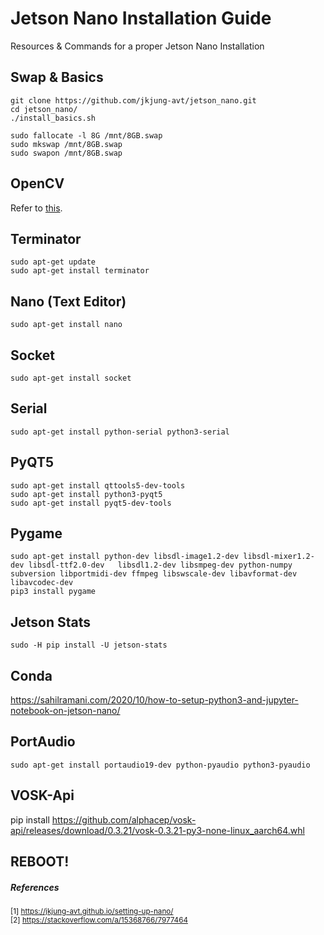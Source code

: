 # Jetson Nano Installation Guide
Resources &amp; Commands for a proper Jetson Nano Installation 
## Swap & Basics 

```
git clone https://github.com/jkjung-avt/jetson_nano.git
cd jetson_nano/
./install_basics.sh
```
```
sudo fallocate -l 8G /mnt/8GB.swap
sudo mkswap /mnt/8GB.swap
sudo swapon /mnt/8GB.swap
```
## OpenCV
Refer to [this](https://jkjung-avt.github.io/opencv-on-nano/).
## Terminator
```
sudo apt-get update
sudo apt-get install terminator
```
## Nano (Text Editor)
```
sudo apt-get install nano
```
## Socket
```
sudo apt-get install socket
```
## Serial
```
sudo apt-get install python-serial python3-serial
```
## PyQT5
```
sudo apt-get install qttools5-dev-tools
sudo apt-get install python3-pyqt5
sudo apt-get install pyqt5-dev-tools
```
## Pygame
```
sudo apt-get install python-dev libsdl-image1.2-dev libsdl-mixer1.2-dev libsdl-ttf2.0-dev   libsdl1.2-dev libsmpeg-dev python-numpy subversion libportmidi-dev ffmpeg libswscale-dev libavformat-dev libavcodec-dev
pip3 install pygame
```
## Jetson Stats
```
sudo -H pip install -U jetson-stats
```
## Conda
https://sahilramani.com/2020/10/how-to-setup-python3-and-jupyter-notebook-on-jetson-nano/
## PortAudio
```
sudo apt-get install portaudio19-dev python-pyaudio python3-pyaudio
```
## VOSK-Api
pip install https://github.com/alphacep/vosk-api/releases/download/0.3.21/vosk-0.3.21-py3-none-linux_aarch64.whl

REBOOT!
------------------
##### References
<sub>[1] https://jkjung-avt.github.io/setting-up-nano/</sub> 
<sub> <br> </sub>
<sub>[2] https://stackoverflow.com/a/15368766/7977464 </sub> 

